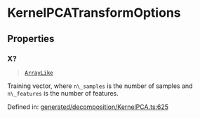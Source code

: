# KernelPCATransformOptions

## Properties

### X?

> [`ArrayLike`](../types/ArrayLike.md)

Training vector, where `n\_samples` is the number of samples and `n\_features` is the number of features.

Defined in:  [generated/decomposition/KernelPCA.ts:625](https://github.com/transitive-bullshit/scikit-learn-ts/blob/92ab806/packages/sklearn/src/generated/decomposition/KernelPCA.ts#L625)
